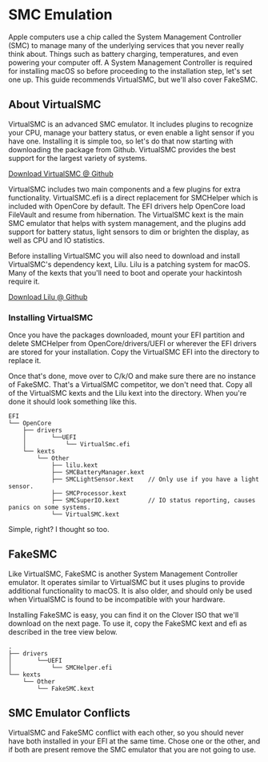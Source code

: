 # SMC Emulation

Apple computers use a chip called the System Management Controller \(SMC\) to manage many of the underlying services that you never really think about. Things such as battery charging, temperatures, and even powering your computer off. A System Management Controller is required for installing macOS so before proceeding to the installation step, let's set one up. This guide recommends VirtualSMC, but we'll also cover FakeSMC.

## About VirtualSMC

VirtualSMC is an advanced SMC emulator. It includes plugins to recognize your CPU, manage your battery status, or even enable a light sensor if you have one. Installing it is simple too, so let's do that now starting with downloading the package from Github. VirtualSMC provides the best support for the largest variety of systems.

[Download VirtualSMC @ Github](https://github.com/acidanthera/VirtualSMC)

VirtualSMC includes two main components and a few plugins for extra functionality. VirtualSMC.efi is a direct replacement for SMCHelper which is included with OpenCore by default. The EFI drivers help OpenCore load FileVault and resume from hibernation. The VirtualSMC kext is the main SMC emulator that helps with system management, and the plugins add support for battery status, light sensors to dim or brighten the display, as well as CPU and IO statistics.

Before installing VirtualSMC you will also need to download and install VirtualSMC's dependency kext, Lilu. Lilu is a patching system for macOS. Many of the kexts that you'll need to boot and operate your hackintosh require it.

[Download Lilu @ Github](https://github.com/acidanthera/Lilu)

### Installing VirtualSMC

Once you have the packages downloaded, mount your EFI partition and delete SMCHelper from OpenCore/drivers/UEFI or wherever the EFI drivers are stored for your installation. Copy the VirtualSMC EFI into the directory to replace it.

Once that's done, move over to C/k/O and make sure there are no instance of FakeSMC. That's a VirtualSMC competitor, we don't need that. Copy all of the VirtualSMC kexts and the Lilu kext into the directory. When you're done it should look something like this.

```text
EFI
└── OpenCore
    ├── drivers
    │       └──UEFI
    │           └── VirtualSmc.efi
    └── kexts
        └── Other
            ├── lilu.kext
            ├── SMCBatteryManager.kext
            ├── SMCLightSensor.kext    // Only use if you have a light sensor.
            ├── SMCProcessor.kext
            ├── SMCSuperIO.kext        // IO status reporting, causes panics on some systems.
            └── VirtualSMC.kext
```

Simple, right? I thought so too.

## FakeSMC

Like VirtualSMC, FakeSMC is another System Management Controller emulator. It operates similar to VirtualSMC but it uses plugins to provide additional functionality to macOS. It is also older, and should only be used when VirtualSMC is found to be incompatible with your hardware.

Installing FakeSMC is easy, you can find it on the Clover ISO that we'll download on the next page. To use it, copy the FakeSMC kext and efi as described in the tree view below.

```text
.
├── drivers
│       └──UEFI
│           └── SMCHelper.efi
└── kexts
    └── Other
        └── FakeSMC.kext
```

## SMC Emulator Conflicts

VirtualSMC and FakeSMC conflict with each other, so you should never have both installed in your EFI at the same time. Chose one or the other, and if both are present remove the SMC emulator that you are not going to use.

